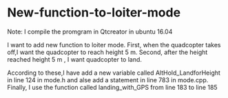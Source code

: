 # New-function-to-loiter-mode

Note: I compile the promgram in Qtcreator in ubuntu 16.04


I want to add new function to loiter mode.
First, when the quadcopter takes off,I want the quadcopter to reach height 5 m.
Second, after the height reached height 5 m , I want quadcopter to land.

According to these,I have add a new variable called AltHold_LandforHeight in line 124 in mode.h and alse add a statement in line 783  in mode.cpp.
Finally, I use the function called landing_with_GPS from line 183 to line 185
